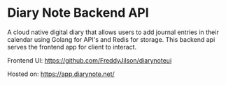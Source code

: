 # Diary Note Backend API
A cloud native digital diary that allows users to add journal entries in their calendar using Golang for API's and Redis for storage. This backend api serves the frontend app for client to interact.

Frontend  UI: https://github.com/FreddyJilson/diarynoteui

Hosted on: https://app.diarynote.net/ 
